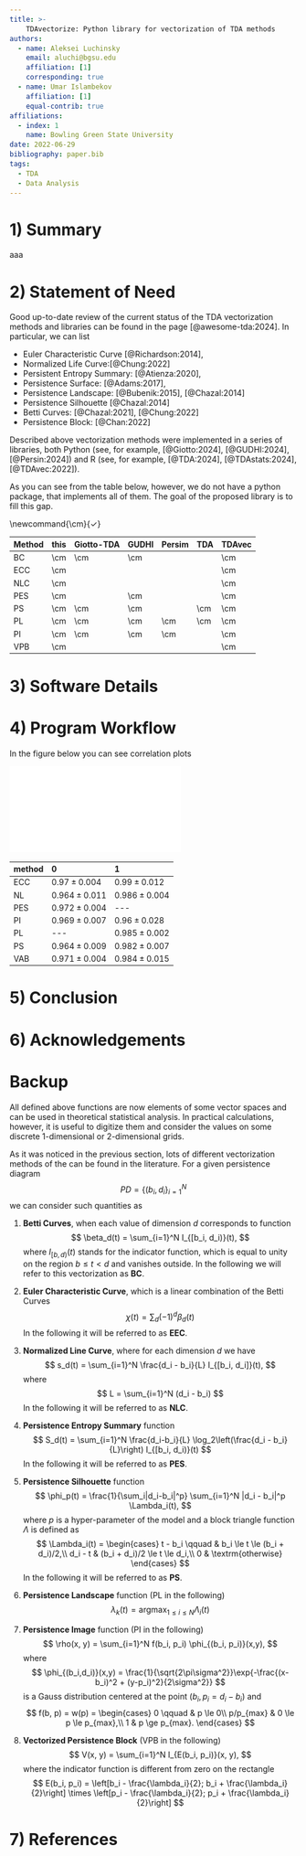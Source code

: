 ```yaml
---
title: >-
    TDAvectorize: Python library for vectorization of TDA methods
authors:
  - name: Aleksei Luchinsky
    email: aluchi@bgsu.edu
    affiliation: [1]
    corresponding: true
  - name: Umar Islambekov
    affiliation: [1]
    equal-contrib: true
affiliations:
  - index: 1
    name: Bowling Green State University
date: 2022-06-29
bibliography: paper.bib
tags:
  - TDA
  - Data Analysis
---
```


# 1) Summary

aaa

# 2) Statement of Need

Good up-to-date review of the current status of the TDA vectorization methods and libraries can be found in the page [@awesome-tda:2024]. In particular, we can list

* Euler Characteristic Curve [@Richardson:2014],
* Normalized Life Curve:[@Chung:2022]
* Persistent Entropy Summary: [@Atienza:2020],
* Persistence Surface: [@Adams:2017],
* Persistence Landscape: [@Bubenik:2015], [@Chazal:2014]
* Persistence Silhouette [@Chazal:2014]
* Betti Curves: [@Chazal:2021], [@Chung:2022]
* Persistence Block: [@Chan:2022]

Described above vectorization methods were implemented in a series of libraries, both Python (see, for example, [@Giotto:2024], [@GUDHI:2024], [@Persin:2024]) and R (see, for example, [@TDA:2024], [@TDAstats:2024], [@TDAvec:2022]).

As you can see from the table below, however, we do not have a python package, that implements all of them. The goal of the proposed library is to fill this gap.

\newcommand{\cm}{$\checkmark$}

Method | this | Giotto-TDA | GUDHI | Persim | TDA | TDAvec
------- | ---- | --------- | ----- | ------ |  -- | ------
BC      | \cm     |  \cm        |  \cm    |        |     |  \cm
ECC     | \cm    |           |       |        |     |  \cm
NLC     | \cm    |            |       |        |     |  \cm
PES     | \cm    |            | \cm     |        |     |  \cm
PS      | \cm    |  \cm         | \cm     |        |  \cm  |  \cm
PL     | \cm    |  \cm         | \cm     |   \cm    |  \cm  |  \cm
PI     | \cm    |  \cm         | \cm     |   \cm    |     |  \cm
VPB    | \cm    |            |       |        |     |  \cm


# 3) Software Details





# 4) Program Workflow

In the figure below you can see correlation plots

![Correlations Plots](./cor_plt.pdf)


| method   | 0                 | 1                 |
|:---------|:------------------|:------------------|
| ECC      | $0.97 \pm 0.004$  | $0.99 \pm 0.012$  |
| NL       | $0.964 \pm 0.011$ | $0.986 \pm 0.004$ |
| PES      | $0.972 \pm 0.004$ | ---               |
| PI       | $0.969 \pm 0.007$ | $0.96 \pm 0.028$  |
| PL       | ---              | $0.985 \pm 0.002$ |
| PS       | $0.964 \pm 0.009$ | $0.982 \pm 0.007$ |
| VAB      | $0.971 \pm 0.004$ | $0.984 \pm 0.015$ |

# 5) Conclusion

# 6) Acknowledgements

# Backup

All defined above functions are now elements of some vector spaces and can be used in theoretical statistical analysis. In practical calculations, however, it is useful to digitize them and consider the values on some discrete 1-dimensional or 2-dimensional grids.


As it was noticed in the previous section, lots of different vectorization methods of the can be found in the literature. For a given persistence diagram
$$
PD = \{(b_i, d_i\}_{i=1}^N
$$
we can consider such quantities as

1) **Betti Curves**, when each value of dimension $d$ corresponds to function
$$
\beta_d(t) = \sum_{i=1}^N I_{[b_i, d_i)}(t),
$$
where $I_{[b,d)}(t)$ stands for the indicator function, which is equal to unity on the region $b\le t<d$ and vanishes outside.
In the following we will refer to this vectorization as **BC**.

2) **Euler Characteristic Curve**, which is a linear combination of the Betti Curves
$$
\chi(t) = \sum_{d} (-1)^d \beta_d(t)
$$
In the following it will be referred to as **EEC**.

3) **Normalized Line Curve**, where for each dimension $d$ we have
$$
s_d(t) = \sum_{i=1}^N \frac{d_i - b_i}{L} I_{[b_i, d_i]}(t),
$$
where
$$
L = \sum_{i=1}^N (d_i - b_i)
$$
In the following it will be referred to as **NLC**.

4) **Persistence Entropy Summary** function
$$
S_d(t) = \sum_{i=1}^N \frac{d_i-b_i}{L} \log_2\left(\frac{d_i - b_i}{L}\right) I_{[b_i, d_i)}(t)
$$
In the following it will be referred to as **PES**.

5) **Persistence Silhouette** function
$$
\phi_p(t) = \frac{1}{\sum_i|d_i-b_i|^p} \sum_{i=1}^N |d_i - b_i|^p \Lambda_i(t),
$$
where $p$ is a hyper-parameter of the model and a block triangle function $\Lambda$ is defined as
$$
\Lambda_i(t) = \begin{cases}
t - b_i \qquad & b_i \le t \le (b_i + d_i)/2,\\
d_i - t & (b_i + d_i)/2 \le t \le d_i,\\
0 & \textrm{otherwise}
\end{cases}
$$
In the following it will be referred to as **PS**.


5) **Persistence Landscape** function (PL in the following)
$$
\lambda_k(t) = \mathrm{arg}\max_{1\le i\le N} \Lambda_i(t)
$$

6) **Persistence Image** function (PI in the following)
$$
\rho(x, y) = \sum_{i=1}^N f(b_i, p_i) \phi_{(b_i, p_i)}(x,y),
$$
where
$$
\phi_{(b_i,d_i)}(x,y) = \frac{1}{\sqrt{2\pi\sigma^2}}\exp{-\frac{(x-b_i)^2 + (y-p_i)^2}{2\sigma^2}}
$$
is a Gauss distribution centered at the point $(b_i, p_i=d_i-b_i)$ and
$$
f(b, p) = w(p) = \begin{cases}
0 \qquad & p \le 0\\
p/p_{max} & 0 \le p \le p_{max},\\
1 & p \ge p_{max}.
\end{cases}
$$

7) **Vectorized Persistence Block** (VPB in the following)
$$
V(x, y) = \sum_{i=1}^N I_{E(b_i, p_i)}(x, y),
$$
where the indicator function is different from zero on the rectangle
$$
E(b_i, p_i) = \left[b_i - \frac{\lambda_i}{2}; b_i + \frac{\lambda_i}{2}\right] \times  \left[p_i - \frac{\lambda_i}{2}; p_i + \frac{\lambda_i}{2}\right]
$$


# 7) References


    